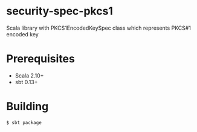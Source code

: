 # security-spec-pkcs1

Scala library with PKCS1EncodedKeySpec class which represents PKCS#1 encoded key

# Prerequisites

* Scala 2.10+
* sbt 0.13+

# Building

```bash
$ sbt package
```
